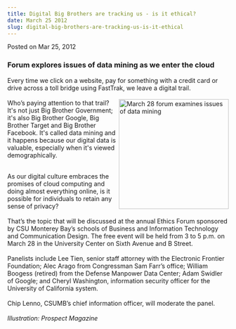 ```yaml
---
title: Digital Big Brothers are tracking us - is it ethical?
date: March 25 2012
slug: digital-big-brothers-are-tracking-us-is-it-ethical
---
```


  



<span class="date">Posted on Mar 25, 2012    </span>
<h3>Forum explores issues of data mining as we enter the cloud</h3>
<p>Every time we click on a website, pay for something with a
credit card or drive across a toll bridge using FastTrak, we leave
a digital trail.<br>
<br>
<img alt="March 28 forum examines issues of data mining" src="https://news.csumb.edu/sites/default/files/65/attachments/news/images/essay_bazalgette.jpg" style="float:right; width:250px; height:250px">Who&#x2019;s paying
attention to that trail? It&apos;s not just Big Brother Government; it&apos;s
also Big Brother Google, Big Brother Target and Big Brother
Facebook. It&apos;s called data mining and it happens because our
digital data is valuable, especially when it&apos;s viewed
demographically.</img></br></br></p>
<p>As our digital culture embraces the promises of cloud computing
and doing almost everything online, is it possible for individuals
to retain any sense of privacy?<br>
<br>
That&#x2019;s the topic that will be discussed at the annual Ethics Forum
sponsored by CSU Monterey Bay&#x2019;s schools of Business and Information
Technology and Communication Design. The free event will be held
from 3 to 5 p.m. on March 28 in the University Center on Sixth
Avenue and B Street.<br>
<br>
Panelists include Lee Tien, senior staff attorney with the
Electronic Frontier Foundation; Alec Arago from Congressman Sam
Farr&#x2019;s office; William Boogess (retired) from the Defense Manpower
Data Center; Adam Swidler of Google; and Cheryl Washington,
information security officer for the University of California
system.<br>
<br>
Chip Lenno, CSUMB&#x2019;s chief information officer, will moderate the
panel.<br>
<br>
<em>Illustration: Prospect Magazine</em><br>
&#xA0;</br></br></br></br></br></br></br></br></br></p>





 
